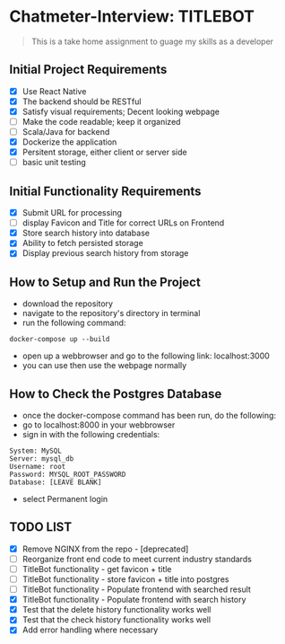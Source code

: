 # Chatmeter-Interview: TITLEBOT
> This is a take home assignment to guage my skills as a developer

## Initial Project Requirements
- [x] Use React Native
- [x] The backend should be RESTful
- [x] Satisfy visual requirements; Decent looking webpage
- [ ] Make the code readable; keep it organized
- [ ] Scala/Java for backend
- [x] Dockerize the application
- [x] Persitent storage, either client or server side
- [ ] basic unit testing

## Initial Functionality Requirements
- [x] Submit URL for processing
- [ ] display Favicon and Title for correct URLs on Frontend
- [x] Store search history into database
- [x] Ability to fetch persisted storage
- [x] Display previous search history from storage

## How to Setup and Run the Project
- download the repository
- navigate to the repository's directory in terminal
- run the following command:
```
docker-compose up --build
```
- open up a webbrowser and go to the following link: localhost:3000
- you can use then use the webpage normally

## How to Check the Postgres Database
- once the docker-compose command has been run, do the following:
- go to localhost:8000 in your webbrowser
- sign in with the following credentials:
```
System: MySQL
Server: mysql_db
Username: root
Password: MYSQL_ROOT_PASSWORD
Database: [LEAVE BLANK]
```
- select Permanent login

## TODO LIST
- [x] Remove NGINX from the repo - [deprecated]
- [ ] Reorganize front end code to meet current industry standards
- [ ] TitleBot functionality - get favicon + title
- [ ] TitleBot functionality - store favicon + title into postgres
- [ ] TitleBot functionality - Populate frontend with searched result
- [x] TitleBot functionality - Populate frontend with search history
- [x] Test that the delete history functionality works well
- [x] Test that the check history functionality works well
- [x] Add error handling where necessary
